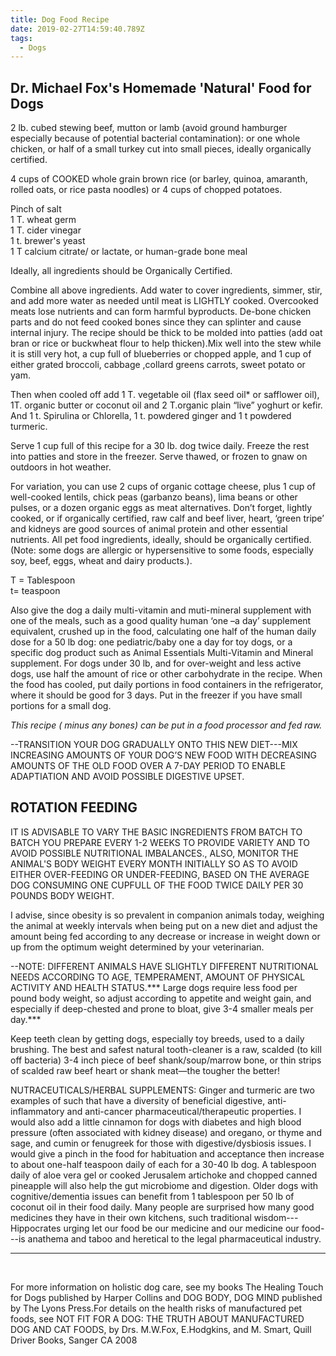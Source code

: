 ```yaml
---
title: Dog Food Recipe
date: 2019-02-27T14:59:40.789Z
tags:
  - Dogs
---
```

## Dr. Michael Fox's Homemade 'Natural' Food for Dogs

2 lb. cubed stewing beef, mutton or lamb (avoid ground hamburger especially because of potential bacterial contamination): or one whole chicken, or half of a small turkey cut into small pieces, ideally organically certified.

4 cups of COOKED whole grain brown rice (or barley, quinoa, amaranth, rolled oats, or rice pasta noodles) or 4 cups of chopped potatoes.

Pinch of salt\
1 T. wheat germ\
1 T. cider vinegar\
1 t. brewer's yeast\
1 T calcium citrate/ or lactate, or human-grade bone meal

Ideally, all ingredients should be Organically Certified.

Combine all above ingredients. Add water to cover ingredients, simmer, stir, and add more water as needed until meat is LIGHTLY cooked.  Overcooked meats lose nutrients and can form harmful byproducts. De-bone chicken parts and do not feed cooked bones since they can splinter and cause internal injury. The recipe should be thick to be molded into patties (add oat bran or rice or buckwheat flour to help thicken).Mix well into the stew while it is still very hot, a cup full of blueberries or chopped apple, and 1 cup of either grated broccoli, cabbage ,collard greens carrots, sweet potato or yam.

Then when cooled off add 1 T. vegetable oil (flax seed oil* or safflower oil), 1T. organic butter or coconut oil and 2 T.organic plain “live” yoghurt or kefir. And 1 t. Spirulina or Chlorella, 1 t. powdered ginger and 1 t powdered turmeric.

Serve 1 cup full of this recipe for a 30 lb. dog twice daily. Freeze the rest into patties and store in the freezer. Serve thawed, or frozen to gnaw on outdoors in hot weather.

For variation, you can use 2 cups of organic cottage cheese, plus 1 cup of well-cooked lentils, chick peas (garbanzo beans), lima beans or other pulses, or a dozen organic eggs as meat alternatives. Don’t forget, lightly cooked, or if organically certified, raw calf and beef liver, heart, ‘green tripe’ and kidneys are good sources of animal protein and other essential nutrients. All pet food ingredients, ideally, should be organically certified. (Note: some dogs are allergic or hypersensitive to some foods, especially soy, beef, eggs, wheat and dairy products.).

T = Tablespoon\
t= teaspoon

Also give the dog a daily multi-vitamin and muti-mineral supplement with one of the meals, such as a good quality human ‘one –a day’ supplement equivalent, crushed up in the food, calculating one half of the human daily dose for a 50 lb dog: one pediatric/baby one a day for toy dogs, or a specific dog product such as Animal Essentials Multi-Vitamin and Mineral supplement. For dogs under 30 lb, and for over-weight and less active dogs, use half the amount of rice or other carbohydrate in the recipe. When the food has cooled, put daily portions in food containers in the refrigerator, where it should be good for 3 days. Put in the freezer if you have small portions for a small dog.

_This recipe ( minus any bones) can be put in a food processor and fed raw._

\--TRANSITION YOUR DOG GRADUALLY ONTO THIS NEW DIET---MIX INCREASING AMOUNTS OF YOUR DOG’S NEW FOOD WITH DECREASING AMOUNTS OF THE OLD FOOD OVER A 7-DAY PERIOD TO ENABLE ADAPTIATION AND AVOID POSSIBLE DIGESTIVE UPSET.

## ROTATION FEEDING

IT IS ADVISABLE TO VARY THE BASIC INGREDIENTS FROM BATCH TO BATCH YOU PREPARE EVERY 1-2 WEEKS TO PROVIDE VARIETY AND TO AVOID POSSIBLE NUTRITIONAL IMBALANCES., ALSO, MONITOR THE ANIMAL'S BODY WEIGHT EVERY MONTH INITIALLY SO AS TO AVOID EITHER OVER-FEEDING OR UNDER-FEEDING, BASED ON THE AVERAGE DOG CONSUMING ONE CUPFULL OF THE FOOD TWICE DAILY PER 30 POUNDS BODY WEIGHT.

I advise, since obesity is so prevalent in companion animals today, weighing the animal at weekly intervals when being put on a new diet and adjust the amount being fed according to any decrease or increase in weight down or up from the optimum weight determined by your veterinarian.

\--NOTE: DIFFERENT ANIMALS HAVE SLIGHTLY DIFFERENT NUTRITIONAL NEEDS ACCORDING TO AGE, TEMPERAMENT, AMOUNT OF PHYSICAL ACTIVITY AND HEALTH STATUS.\*\*\* Large dogs require less food per pound body weight, so adjust according to appetite and weight gain, and especially if deep-chested and prone to bloat, give 3-4 smaller meals per day.\*\*\*

Keep teeth clean by getting dogs, especially toy breeds, used to a daily brushing. The best and safest natural tooth-cleaner is a raw, scalded (to kill off bacteria) 3-4 inch piece of beef shank/soup/marrow bone, or thin strips of scalded raw beef heart or shank meat—the tougher the better!

NUTRACEUTICALS/HERBAL SUPPLEMENTS: Ginger and turmeric are two examples of such that have a diversity of beneficial digestive, anti-inflammatory and anti-cancer pharmaceutical/therapeutic properties. I would also add a little cinnamon for dogs with diabetes and high blood pressure (often associated with kidney disease) and oregano, or thyme and sage, and cumin or fenugreek for those with digestive/dysbiosis issues. I would give a pinch in the food for habituation and acceptance then increase to about one-half teaspoon daily of each for a 30-40 lb dog. A tablespoon daily of aloe vera gel or cooked Jerusalem artichoke and chopped canned pineapple will also help the gut microbiome and digestion. Older dogs with cognitive/dementia issues can benefit from 1 tablespoon per 50 lb of coconut oil in their food daily. Many people are surprised how many good medicines they have in their own kitchens, such traditional wisdom---Hippocrates urging let our food be our medicine and our medicine our food---is anathema and taboo and heretical to the legal pharmaceutical industry.

<hr><br>

For more information on holistic dog care, see my books The Healing Touch for Dogs published by Harper Collins and DOG BODY, DOG MIND published by The Lyons Press.For details on the health risks of manufactured pet foods, see NOT FIT FOR A DOG: THE TRUTH ABOUT MANUFACTURED DOG AND CAT FOODS, by Drs. M.W.Fox, E.Hodgkins, and M. Smart, Quill Driver Books, Sanger CA 2008
